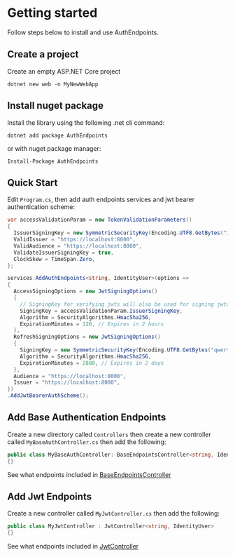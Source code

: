 # Getting started

Follow steps below to install and use AuthEndpoints.

## Create a project

Create an empty ASP.NET Core project

```
dotnet new web -n MyNewWebApp
```


## Install nuget package
Install the library using the following .net cli command:

```
dotnet add package AuthEndpoints
```

or with nuget package manager:

```
Install-Package AuthEndpoints
```


## Quick Start

Edit `Program.cs`, then add auth endpoints services and jwt bearer authentication scheme:

```cs
var accessValidationParam = new TokenValidationParameters()
{
  IssuerSigningKey = new SymmetricSecurityKey(Encoding.UTF8.GetBytes("1234567890qwerty")),
  ValidIssuer = "https://localhost:8000",
  ValidAudience = "https://localhost:8000",
  ValidateIssuerSigningKey = true,
  ClockSkew = TimeSpan.Zero,
};

services.AddAuthEndpoints<string, IdentityUser>(options => 
{
  AccessSigningOptions = new JwtSigningOptions()
  {
    // SigningKey for verifying jwts will also be used for signing jwts
    SigningKey = accessValidationParam.IssuerSigningKey,
    Algorithm = SecurityAlgorithms.HmacSha256,
    ExpirationMinutes = 120, // Expires in 2 hours
  },
  RefreshSigningOptions = new JwtSigningOptions()
  {
    SigningKey = new SymmetricSecurityKey(Encoding.UTF8.GetBytes("qwerty0987654321")),
    Algorithm = SecurityAlgorithms.HmacSha256,
    ExpirationMinutes = 2880, // Expires in 2 days
  },
  Audience = "https://localhost:8000",
  Issuer = "https://localhost:8000",
})
.AddJwtBearerAuthScheme();
```

## Add Base Authentication Endpoints

Create a new directory called `Controllers` then create a new controller called `MyBaseAuthController.cs` then add the following:

```cs
public class MyBaseAuthController: BaseEndpointsController<string, IdentityUser>
{}
```

See what endpoints included in [BaseEndpointsController](base-endpoints.md)

## Add Jwt Endpoints

Create a new controller called `MyJwtController.cs` then add the following:

```cs
public class MyJwtController : JwtController<string, IdentityUser>
{}
```

See what endpoints included in [JwtController](jwt-endpoints.md)

